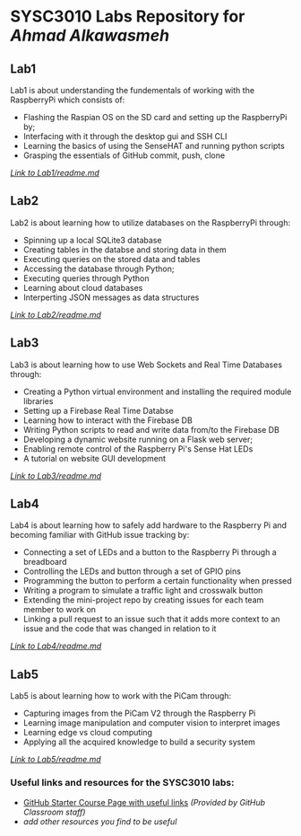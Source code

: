 # SYSC3010 Labs Repository for *Ahmad Alkawasmeh*
## Lab1
Lab1 is about understanding the fundementals of working with the RaspberryPi which consists of: 
 - Flashing the Raspian OS on the SD card and setting up the RaspberryPi by;
 - Interfacing with it through the desktop gui and SSH CLI
 - Learning the basics of using the SenseHAT and running python scripts
 - Grasping the essentials of GitHub commit, push, clone 

[*Link to Lab1/readme.md*](https://github.com/SYSC3010-W24/sysc3010-labs-ahmadalkawasmeh/tree/main/Lab1#readme)

## Lab2 
Lab2 is about learning how to utilize databases on the RaspberryPi through:
 - Spinning up a local SQLite3 database
 - Creating tables in the databse and storing data in them
 - Executing queries on the stored data and tables
 - Accessing the database through Python;
 - Executing queries through Python
 - Learning about cloud databases
 - Interperting JSON messages as data structures

[*Link to Lab2/readme.md*](https://github.com/SYSC3010-W24/sysc3010-labs-ahmadalkawasmeh/tree/main/Lab2#readme)

## Lab3 
Lab3 is about learning how to use Web Sockets and Real Time Databases through: 
 - Creating a Python virtual environment and installing the required module libraries 
 - Setting up a Firebase Real Time Databse
 - Learning how to interact with the Firebase DB
 - Writing Python scripts to read and write data from/to the Firebase DB
 - Developing a dynamic website running on a Flask web server;
 - Enabling remote control of the Raspberry Pi's Sense Hat LEDs
 - A tutorial on website GUI development 

[*Link to Lab3/readme.md*](https://github.com/SYSC3010-W24/sysc3010-labs-ahmadalkawasmeh/blob/main/Lab3/README.md) 

## Lab4
Lab4 is about learning how to safely add hardware to the Raspberry Pi and becoming familiar with GitHub issue tracking by:
 - Connecting a set of LEDs and a button to the Raspberry Pi through a breadboard
 - Controlling the LEDs and button through a set of GPIO pins 
 - Programming the button to perform a certain functionality when pressed
 - Writing a program to simulate a traffic light and crosswalk button
 - Extending the mini-project repo by creating issues for each team member to work on 
 - Linking a pull request to an issue such that it adds more context to an issue and the code that was changed in relation to it 

[*Link to Lab4/readme.md*](https://github.com/SYSC3010-W24/sysc3010-labs-ahmadalkawasmeh/blob/main/Lab4/README.md) 

## Lab5
Lab5 is about learning how to work with the PiCam through: 
- Capturing images from the PiCam V2 through the Raspberry Pi
- Learning image manipulation and computer vision to interpret images
- Learning edge vs cloud computing 
- Applying all the acquired knowledge to build a security system

[*Link to Lab5/readme.md*](https://github.com/SYSC3010-W24/sysc3010-labs-ahmadalkawasmeh/blob/main/Lab5/README.md) 


### Useful links and resources for the SYSC3010 labs:
 - [GitHub Starter Course Page with useful links](GitHubStarter.md) *(Provided by GitHub Classroom staff)*
 - *add other resources you find to be useful*
